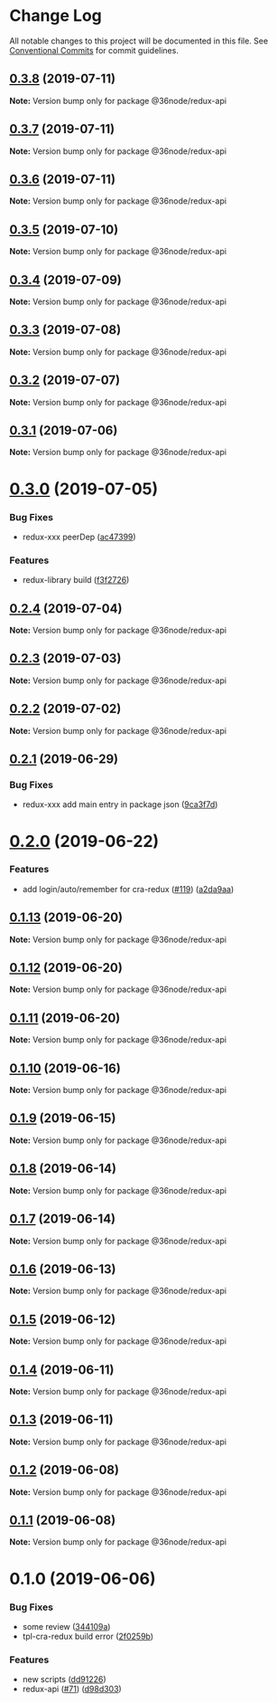 # Change Log

All notable changes to this project will be documented in this file.
See [Conventional Commits](https://conventionalcommits.org) for commit guidelines.

## [0.3.8](https://github.com/36node/sketch/compare/@36node/redux-api@0.3.7...@36node/redux-api@0.3.8) (2019-07-11)

**Note:** Version bump only for package @36node/redux-api





## [0.3.7](https://github.com/36node/sketch/compare/@36node/redux-api@0.3.6...@36node/redux-api@0.3.7) (2019-07-11)

**Note:** Version bump only for package @36node/redux-api





## [0.3.6](https://github.com/36node/sketch/compare/@36node/redux-api@0.3.5...@36node/redux-api@0.3.6) (2019-07-11)

**Note:** Version bump only for package @36node/redux-api





## [0.3.5](https://github.com/36node/sketch/compare/@36node/redux-api@0.3.4...@36node/redux-api@0.3.5) (2019-07-10)

**Note:** Version bump only for package @36node/redux-api





## [0.3.4](https://github.com/36node/sketch/compare/@36node/redux-api@0.3.3...@36node/redux-api@0.3.4) (2019-07-09)

**Note:** Version bump only for package @36node/redux-api





## [0.3.3](https://github.com/36node/sketch/compare/@36node/redux-api@0.3.2...@36node/redux-api@0.3.3) (2019-07-08)

**Note:** Version bump only for package @36node/redux-api





## [0.3.2](https://github.com/36node/sketch/compare/@36node/redux-api@0.3.1...@36node/redux-api@0.3.2) (2019-07-07)

**Note:** Version bump only for package @36node/redux-api





## [0.3.1](https://github.com/36node/sketch/compare/@36node/redux-api@0.3.0...@36node/redux-api@0.3.1) (2019-07-06)

**Note:** Version bump only for package @36node/redux-api





# [0.3.0](https://github.com/36node/sketch/compare/@36node/redux-api@0.2.4...@36node/redux-api@0.3.0) (2019-07-05)


### Bug Fixes

* redux-xxx peerDep ([ac47399](https://github.com/36node/sketch/commit/ac47399))


### Features

* redux-library build ([f3f2726](https://github.com/36node/sketch/commit/f3f2726))





## [0.2.4](https://github.com/36node/sketch/compare/@36node/redux-api@0.2.3...@36node/redux-api@0.2.4) (2019-07-04)

**Note:** Version bump only for package @36node/redux-api





## [0.2.3](https://github.com/36node/sketch/compare/@36node/redux-api@0.2.2...@36node/redux-api@0.2.3) (2019-07-03)

**Note:** Version bump only for package @36node/redux-api





## [0.2.2](https://github.com/36node/sketch/compare/@36node/redux-api@0.2.1...@36node/redux-api@0.2.2) (2019-07-02)

**Note:** Version bump only for package @36node/redux-api





## [0.2.1](https://github.com/36node/sketch/compare/@36node/redux-api@0.2.0...@36node/redux-api@0.2.1) (2019-06-29)


### Bug Fixes

* redux-xxx add main entry in package json ([9ca3f7d](https://github.com/36node/sketch/commit/9ca3f7d))





# [0.2.0](https://github.com/36node/sketch/compare/@36node/redux-api@0.1.13...@36node/redux-api@0.2.0) (2019-06-22)


### Features

* add login/auto/remember for cra-redux ([#119](https://github.com/36node/sketch/issues/119)) ([a2da9aa](https://github.com/36node/sketch/commit/a2da9aa))





## [0.1.13](https://github.com/36node/sketch/compare/@36node/redux-api@0.1.12...@36node/redux-api@0.1.13) (2019-06-20)

**Note:** Version bump only for package @36node/redux-api





## [0.1.12](https://github.com/36node/redux-api/compare/@36node/redux-api@0.1.10...@36node/redux-api@0.1.12) (2019-06-20)

**Note:** Version bump only for package @36node/redux-api





## [0.1.11](https://github.com/36node/redux-api/compare/@36node/redux-api@0.1.10...@36node/redux-api@0.1.11) (2019-06-20)

**Note:** Version bump only for package @36node/redux-api





## [0.1.10](https://github.com/36node/redux-api/compare/@36node/redux-api@0.1.9...@36node/redux-api@0.1.10) (2019-06-16)

**Note:** Version bump only for package @36node/redux-api





## [0.1.9](https://github.com/36node/redux-api/compare/@36node/redux-api@0.1.8...@36node/redux-api@0.1.9) (2019-06-15)

**Note:** Version bump only for package @36node/redux-api





## [0.1.8](https://github.com/36node/redux-api/compare/@36node/redux-api@0.1.7...@36node/redux-api@0.1.8) (2019-06-14)

**Note:** Version bump only for package @36node/redux-api





## [0.1.7](https://github.com/36node/redux-api/compare/@36node/redux-api@0.1.6...@36node/redux-api@0.1.7) (2019-06-14)

**Note:** Version bump only for package @36node/redux-api





## [0.1.6](https://github.com/36node/redux-api/compare/@36node/redux-api@0.1.5...@36node/redux-api@0.1.6) (2019-06-13)

**Note:** Version bump only for package @36node/redux-api





## [0.1.5](https://github.com/36node/redux-api/compare/@36node/redux-api@0.1.4...@36node/redux-api@0.1.5) (2019-06-12)

**Note:** Version bump only for package @36node/redux-api





## [0.1.4](https://github.com/36node/redux-api/compare/@36node/redux-api@0.1.3...@36node/redux-api@0.1.4) (2019-06-11)

**Note:** Version bump only for package @36node/redux-api





## [0.1.3](https://github.com/36node/redux-api/compare/@36node/redux-api@0.1.2...@36node/redux-api@0.1.3) (2019-06-11)

**Note:** Version bump only for package @36node/redux-api





## [0.1.2](https://github.com/36node/redux-api/compare/@36node/redux-api@0.1.1...@36node/redux-api@0.1.2) (2019-06-08)

**Note:** Version bump only for package @36node/redux-api





## [0.1.1](https://github.com/36node/redux-api/compare/@36node/redux-api@0.1.0...@36node/redux-api@0.1.1) (2019-06-08)

**Note:** Version bump only for package @36node/redux-api





# 0.1.0 (2019-06-06)


### Bug Fixes

* some review ([344109a](https://github.com/36node/redux-api/commit/344109a))
* tpl-cra-redux build error ([2f0259b](https://github.com/36node/redux-api/commit/2f0259b))


### Features

* new scripts ([dd91226](https://github.com/36node/redux-api/commit/dd91226))
* redux-api ([#71](https://github.com/36node/redux-api/issues/71)) ([d98d303](https://github.com/36node/redux-api/commit/d98d303))
